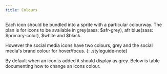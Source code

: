 ```yaml
---
title: Colours
---
```


Each icon should be bundled into a sprite with a particular colourway. The plan is for icons to be available in grey(sass: $afr-grey), afr blue(sass: $primary-color), $white and $black.

However the social media icons have two colours, grey and the social media's brand colour for hover/focus.
{: .styleguide-note}

By default when an icon is added it should display as grey. Below is table documenting how to change an icons colour.
